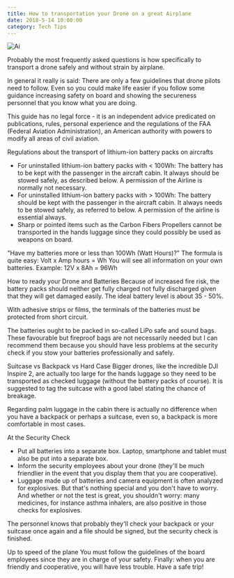 ```yaml
---
title: How to transportation your Drone on a great Airplane
date: 2018-5-14 10:00:00
category: Tech Tips
---
```


![Ai](https://venezuelai-szolidaritas.org/content/images/5.jpg)

Probably the most frequently asked questions is how specifically to transport a drone safely and without strain by airplane.

In general it really is said: There are only a few guidelines that drone pilots need to follow. Even so you could make life easier if you follow some guidance increasing safety on board and showing the secureness personnel that you know what you are doing.

This guide has no legal force - it is an independent advice predicated on publications, rules, personal experience and the regulations of the FAA (Federal Aviation Administration), an American authority with powers to modify all areas of civil aviation.

Regulations about the transport of lithium-ion battery packs on aircrafts

 - For uninstalled lithium-ion battery packs with < 100Wh: 
The battery has to be kept with the passenger in the aircraft cabin. It always should be stowed safely, as described below. A permission of the Airline is normally not necessary.
 - For uninstalled lithium-ion battery packs with > 100Wh:
The battery should be kept with the passenger in the aircraft cabin. It always needs to be stowed safely, as referred to below. A permission of the airline is essential always.
 - Sharp or pointed items such as the Carbon Fibers Propellers cannot be transported in the hands luggage since they could possibly be used as weapons on board.

"Have my batteries more or less than 100Wh (Watt Hours)?"
The formula is quite easy: Volt x Amp hours = Wh
You will see all information on your own batteries.
Example: 12V x 8Ah = 96Wh

How to ready your Drone and Batteries
Because of increased fire risk, the battery packs should neither get fully charged not fully discharged given that they will get damaged easily. The ideal battery level is about 35 - 50%.
 
With adhesive strips or films, the terminals of the batteries must be protected from short circuit.
 
The batteries ought to be packed in so-called LiPo safe and sound bags.
These favourable but fireproof bags are not necessarily needed but I can recommend them because you should have less problems at the security check if you stow your batteries professionally and safely.

Suitcase vs Backpack vs Hard Case
Bigger drones, like the incredible DJI Inspire 2, are actually too large for the hands luggage so they need to be transported as checked luggage (without the battery packs of course).
It is suggested to tag the suitcase with a good label stating the chance of breakage.

Regarding palm luggage in the cabin there is actually no difference when you have a backpack or perhaps a suitcase, even so, a backpack is more comfortable in most cases.

At the Security Check
 - Put all batteries into a separate box.
Laptop, smartphone and tablet must also be put into a separate box.
 - Inform the security employees about your drone (they'll be much friendlier in the event that you display them that you are cooperative).
 - Luggage made up of batteries and camera equipment is often analyzed for explosives. But that's nothing special and you don't have to worry. And whether or not the test is great, you shouldn't worry: many medicines, for instance asthma inhalers, are also positive in those checks for explosives.

The personnel knows that probably they'll check your backpack or your suitcase once again and a file should be signed, but the security check is finished.

Up to speed of the plane
You must follow the guidelines of the board employees since they are in charge of your safety.
Finally: when you are friendly and cooperative, you will have less trouble.
Have a safe trip!